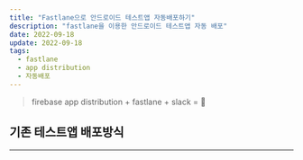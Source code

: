 ```yaml
---
title: "Fastlane으로 안드로이드 테스트앱 자동배포하기"
description: "fastlane을 이용한 안드로이드 테스트앱 자동 배포"
date: 2022-09-18
update: 2022-09-18
tags:
  - fastlane
  - app distribution
  - 자동배포
---
```


> firebase app distribution + fastlane + slack = 🚀

## 기존 테스트앱 배포방식

---
